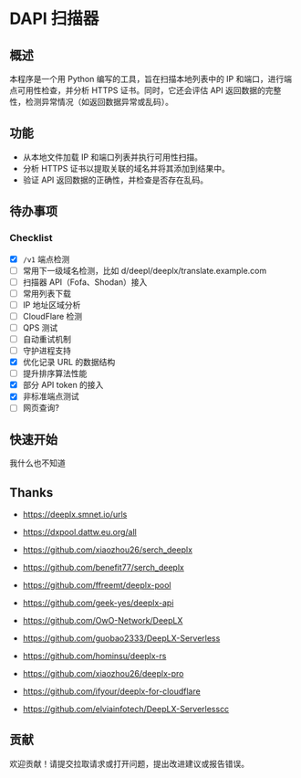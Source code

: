# DAPI 扫描器

## 概述

本程序是一个用 Python 编写的工具，旨在扫描本地列表中的 IP 和端口，进行端点可用性检查，并分析 HTTPS 证书。同时，它还会评估 API 返回数据的完整性，检测异常情况（如返回数据异常或乱码）。

## 功能

- 从本地文件加载 IP 和端口列表并执行可用性扫描。
- 分析 HTTPS 证书以提取关联的域名并将其添加到结果中。
- 验证 API 返回数据的正确性，并检查是否存在乱码。

## 待办事项

### Checklist

- [x] `/v1` 端点检测
- [ ] 常用下一级域名检测，比如 d/deepl/deeplx/translate.example.com
- [ ] 扫描器 API（Fofa、Shodan）接入
- [ ] 常用列表下载
- [ ] IP 地址区域分析
- [ ] CloudFlare 检测
- [ ] QPS 测试
- [ ] 自动重试机制
- [ ] 守护进程支持
- [x] 优化记录 URL 的数据结构
- [ ] 提升排序算法性能
- [x] 部分 API token 的接入
- [x] 非标准端点测试
- [ ] 网页查询?

## 快速开始
我什么也不知道

## Thanks
- https://deeplx.smnet.io/urls
- https://dxpool.dattw.eu.org/all
- https://github.com/xiaozhou26/serch_deeplx
- https://github.com/benefit77/serch_deeplx
- https://github.com/ffreemt/deeplx-pool
- https://github.com/geek-yes/deeplx-api

- https://github.com/OwO-Network/DeepLX
- https://github.com/guobao2333/DeepLX-Serverless
- https://github.com/hominsu/deeplx-rs
- https://github.com/xiaozhou26/deeplx-pro
- https://github.com/ifyour/deeplx-for-cloudflare
- https://github.com/elviainfotech/DeepLX-Serverlesscc

## 贡献

欢迎贡献！请提交拉取请求或打开问题，提出改进建议或报告错误。

